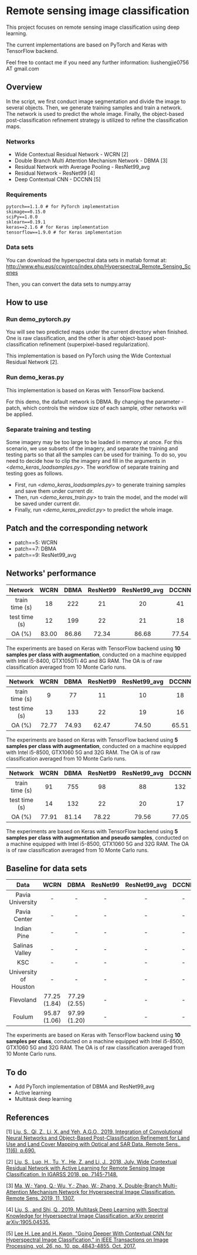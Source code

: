 # Remote sensing image classification
This project focuses on remote sensing image classification using deep learning. 

The current implementations are based on PyTorch and Keras with TensorFlow backend. 

Feel free to contact me if you need any further information: liushengjie0756 AT gmail.com 

## Overview
In the script, we first conduct image segmentation and divide the image to several objects.
Then, we generate training samples and train a network. The network is used to predict the whole image.
Finally, the object-based post-classification refinement strategy is utilized to refine the classification maps.

### Networks
- Wide Contextual Residual Network - WCRN [2]
- Double Branch Multi Attention Mechanism Network - DBMA [3]
- Residual Network with Average Pooling - ResNet99_avg
- Residual Network - ResNet99 [4]
- Deep Contextual CNN - DCCNN [5]

### Requirements
    pytorch==1.1.0 # for PyTorch implementation
    skimage==0.15.0
    sciPy==1.0.0
    sklearn==0.19.1
    keras==2.1.6 # for Keras implementation
    tensorflow==1.9.0 # for Keras implementation
    
### Data sets
You can download the hyperspectral data sets in matlab format at: http://www.ehu.eus/ccwintco/index.php/Hyperspectral_Remote_Sensing_Scenes

Then, you can convert the data sets to numpy.array

## How to use
### Run demo_pytorch.py
You will see two predicted maps under the current directory when finished.
One is raw classification, and the other is after object-based post-classification refinement (superpixel-based regularization).

This implementation is based on PyTorch using the Wide Contextual Residual Network [2].

### Run demo_keras.py
This implementation is based on Keras with TensorFlow backend.

For this demo, the dafault network is DBMA. By changing the parameter - patch, which controls the window size of each sample, other networks will be applied.

### Separate training and testing
Some imagery may be too large to be loaded in memory at once. For this scenario, we use subsets of the imagery, and separate the training and testing parts so that all the samples can be used for training. To do so, you need to decide how to clip the imagery and fill in the arguments in <*demo_keras_loadsamples.py*>. The workflow of separate training and testing goes as follows.

- First, run   <*demo_keras_loadsamples.py*>   to generate training samples and save them under current dir.
- Then, run   <*demo_keras_train.py*>   to train the model, and the model will be saved under current dir.
- Finally, run   <*demo_keras_predict.py*>   to predict the whole image.

## Patch and the corresponding network
- patch==5: WCRN
- patch==7: DBMA
- patch==9: ResNet99_avg

## Networks' performance
Network | WCRN | DBMA | ResNet99 | ResNet99_avg | DCCNN
:-: | :-: | :-: | :-: | :-: | :-:
train time (s) | 18 | 222 | 21 | 20 | 41 | 
test time (s) | 12| 199 | 22 | 21 | 18 |
OA (%) | 83.00 | 86.86 | 72.34 | 86.68 | 77.54 |

The experiments are based on Keras with TensorFlow backend using **10 samples per class with augmentation**, conducted on a machine equipped with Intel i5-8400, GTX1050Ti 4G and 8G RAM. The OA is of raw classification averaged from 10 Monte Carlo runs.


Network | WCRN | DBMA | ResNet99 | ResNet99_avg | DCCNN
:-: | :-: | :-: | :-: | :-: | :-:
train time (s) | 9 | 77 | 11 | 10 | 18 | 
test time (s) | 13| 133 | 22 | 19 | 16 |
OA (%) | 72.77 | 74.93 | 62.47 | 74.50 | 65.51 |

The experiments are based on Keras with TensorFlow backend using **5 samples per class with augmentation**, conducted on a machine equipped with Intel i5-8500, GTX1060 5G and 32G RAM. The OA is of raw classification averaged from 10 Monte Carlo runs.


Network | WCRN | DBMA | ResNet99 | ResNet99_avg | DCCNN
:-: | :-: | :-: | :-: | :-: | :-:
train time (s) | 91 | 755 | 98 | 88 | 132 | 
test time (s) | 14 | 132 | 22 | 20 | 17 |
OA (%) | 77.91 | 81.14 | 78.22 | 79.56 | 77.05 |

The experiments are based on Keras with TensorFlow backend using **5 samples per class with augmentation and pseudo samples**, conducted on a machine equipped with Intel i5-8500, GTX1060 5G and 32G RAM. The OA is of raw classification averaged from 10 Monte Carlo runs.

## Baseline for data sets
Data | WCRN | DBMA | ResNet99 | ResNet99_avg | DCCNN
:-: | :-: | :-: | :-: | :-: | :-:
Pavia University | - | - | - | - | - | 
Pavia Center | - | - | - | - | - |
Indian Pine | - | - | - | - | - |
Salinas Valley | - | - | - | - | - |
KSC | - | - | - | - | - |
University of Houston | - | - | - | - | - |
Flevoland | 77.25 (1.84) | 77.29 (2.55) | - | - | - |
Foulum | 95.87 (1.06) | 97.99 (1.20) | - | - | - |

The experiments are based on Keras with TensorFlow backend using **10 samples per class**, conducted on a machine equipped with Intel i5-8500, GTX1060 5G and 32G RAM. The OA is of raw classification averaged from 10 Monte Carlo runs.

## To do
- Add PyTorch implementation of DBMA and ResNet99_avg
- Active learning
- Multitask deep learning

## References
  [1] [Liu, S., Qi, Z., Li, X. and Yeh, A.G.O., 2019. Integration of Convolutional Neural Networks and Object-Based Post-Classification
Refinement for Land Use and Land Cover Mapping with Optical and SAR Data. Remote Sens., 11(6), p.690.](https://doi.org/10.3390/rs11060690)

  [2] [Liu, S., Luo, H., Tu, Y., He, Z. and Li, J., 2018, July. Wide Contextual Residual Network with Active Learning for Remote
Sensing Image Classification. In IGARSS 2018, pp. 7145-7148.](https://doi.org/10.1109/IGARSS.2018.8517855)

  [3] [Ma, W.; Yang, Q.; Wu, Y.; Zhao, W.; Zhang, X. Double-Branch Multi-Attention Mechanism Network for Hyperspectral Image Classification. Remote Sens. 2019, 11, 1307.](https://doi.org/10.3390/rs11111307)
  
  [4] [Liu, S., and Shi, Q., 2019. Multitask Deep Learning with Spectral Knowledge for Hyperspectral Image Classification. arXiv preprint arXiv:1905.04535.](https://arxiv.org/abs/1905.04535)
 
  [5] [Lee H. Lee and H. Kwon, "Going Deeper With Contextual CNN for Hyperspectral Image Classification," in IEEE Transactions on Image Processing, vol. 26, no. 10, pp. 4843-4855, Oct. 2017.](https://doi.org/10.1109/TIP.2017.2725580)
